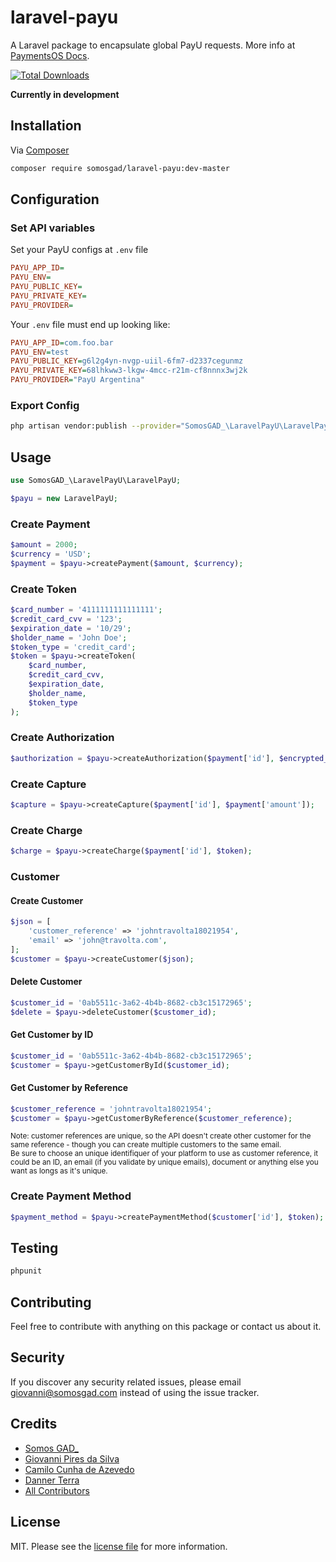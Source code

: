 # laravel-payu

A Laravel package to encapsulate global PayU requests. More info at [PaymentsOS Docs][link-payudocs].<br>

<!-- [![Latest Version on Packagist][ico-version]][link-packagist] -->
[![Total Downloads][ico-downloads]][link-downloads] 
<!-- [![Build Status][ico-travis]][link-travis] -->
<!-- [![StyleCI][ico-styleci]][link-styleci] -->

**Currently in development**

<!-- Take a look at [contributing.md][link-contributing] to see a to do list. -->

## Installation

Via [Composer][link-composer]

```bash
composer require somosgad/laravel-payu:dev-master
```

## Configuration

### Set API variables

Set your PayU configs at `.env` file

```ini
PAYU_APP_ID=
PAYU_ENV=
PAYU_PUBLIC_KEY=
PAYU_PRIVATE_KEY=
PAYU_PROVIDER=
```

Your `.env` file must end up looking like:


```ini
PAYU_APP_ID=com.foo.bar
PAYU_ENV=test
PAYU_PUBLIC_KEY=g6l2g4yn-nvgp-uiil-6fm7-d2337cegunmz
PAYU_PRIVATE_KEY=68lhkww3-lkgw-4mcc-r21m-cf8nnnx3wj2k
PAYU_PROVIDER="PayU Argentina"
```

### Export Config

```bash
php artisan vendor:publish --provider="SomosGAD_\LaravelPayU\LaravelPayUServiceProvider"
```

## Usage

```php
use SomosGAD_\LaravelPayU\LaravelPayU;

$payu = new LaravelPayU;
```

### Create Payment

```php
$amount = 2000;
$currency = 'USD';
$payment = $payu->createPayment($amount, $currency);
```

### Create Token

```php
$card_number = '4111111111111111';
$credit_card_cvv = '123';
$expiration_date = '10/29';
$holder_name = 'John Doe';
$token_type = 'credit_card';
$token = $payu->createToken(
    $card_number,
    $credit_card_cvv,
    $expiration_date,
    $holder_name,
    $token_type
);
```

### Create Authorization

```php
$authorization = $payu->createAuthorization($payment['id'], $encrypted_cvv, $token);
```

### Create Capture

```php
$capture = $payu->createCapture($payment['id'], $payment['amount']);
```

### Create Charge

```php
$charge = $payu->createCharge($payment['id'], $token);
```

### Customer

#### Create Customer

```php
$json = [
    'customer_reference' => 'johntravolta18021954',
    'email' => 'john@travolta.com',
];
$customer = $payu->createCustomer($json);
```

#### Delete Customer

```php
$customer_id = '0ab5511c-3a62-4b4b-8682-cb3c15172965';
$delete = $payu->deleteCustomer($customer_id);
```

#### Get Customer by ID

```php
$customer_id = '0ab5511c-3a62-4b4b-8682-cb3c15172965';
$customer = $payu->getCustomerById($customer_id);
```

#### Get Customer by Reference

```php
$customer_reference = 'johntravolta18021954';
$customer = $payu->getCustomerByReference($customer_reference);
```

<small>Note: customer references are unique, so the API doesn't create other customer for the same reference - though you can create multiple customers to the same email.<br>
Be sure to choose an unique identifiquer of your platform to use as customer reference, it could be an ID, an email (if you validate by unique emails), document or anything else you want as longs as it's unique.</small>

### Create Payment Method

```php
$payment_method = $payu->createPaymentMethod($customer['id'], $token);
```

<!-- ## Change log

Please see the [changelog][link-changelog] for more information on what has changed recently. -->

## Testing

<!-- # $ composer test -->

``` bash
phpunit
```

## Contributing

Feel free to contribute with anything on this package or contact us about it.

<!-- Please see [contributing.md][link-contributing] for details and a todolist. -->

## Security

If you discover any security related issues, please email giovanni@somosgad.com instead of using the issue tracker.

## Credits

- [Somos GAD_][link-author]
- [Giovanni Pires da Silva][link-giovanni]
- [Camilo Cunha de Azevedo][link-camilo]
- [Danner Terra][link-danner]
- [All Contributors][link-contributors]

## License

MIT. Please see the [license file](license.md) for more information.

[ico-version]: https://img.shields.io/packagist/v/somosgad/laravel-payu.svg?style=flat-square
[ico-downloads]: https://img.shields.io/packagist/dt/somosgad/laravel-payu.svg?style=flat-square
[ico-travis]: https://img.shields.io/travis/somosgad/laravel-payu/master.svg?style=flat-square
[ico-styleci]: https://styleci.io/repos/12345678/shield

[link-packagist]: https://packagist.org/packages/somosgad/laravel-payu
[link-downloads]: https://packagist.org/packages/somosgad/laravel-payu
[link-travis]: https://travis-ci.org/somosgad/laravel-payu
[link-styleci]: https://styleci.io/repos/12345678
[link-author]: https://github.com/somosgad
[link-giovanni]: https://github.com/giovannipds
[link-camilo]: https://github.com/Camilotk
[link-danner]: https://github.com/DannerTerra
[link-contributors]: ../../contributors
[link-composer]: https://getcomposer.org
[link-payudocs]: https://developers.paymentsos.com
[link-changelog]: changelog.md
[link-contributing]: contributing.md
